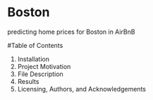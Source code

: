 # Boston
predicting home prices for Boston in AirBnB

#Table of Contents
1. Installation
2. Project Motivation
3. File Description
4. Results
5. Licensing, Authors, and Acknowledgements
